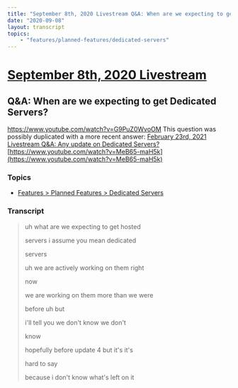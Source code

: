 ```yaml
---
title: "September 8th, 2020 Livestream Q&A: When are we expecting to get Dedicated Servers?"
date: "2020-09-08"
layout: transcript
topics:
    - "features/planned-features/dedicated-servers"
---
```

# [September 8th, 2020 Livestream](../2020-09-08.md)
## Q&A: When are we expecting to get Dedicated Servers?
https://www.youtube.com/watch?v=G9PuZ0WvoOM
This question was possibly duplicated with a more recent answer: [February 23rd, 2021 Livestream Q&A: Any update on Dedicated Servers?](./yt-MeB65-maH5k.md) [https://www.youtube.com/watch?v=MeB65-maH5k](https://www.youtube.com/watch?v=MeB65-maH5k)


### Topics
* [Features > Planned Features > Dedicated Servers](../topics/features/planned-features/dedicated-servers.md)

### Transcript

> uh what are we expecting to get hosted
>
> servers i assume you mean dedicated
>
> servers
>
> uh we are actively working on them right
>
> now
>
> we are working on them more than we were
>
> before uh but
>
> i'll tell you we don't know we don't
>
> know
>
> hopefully before update 4 but it's it's
>
> hard to say
>
> because i don't know what's left on it
